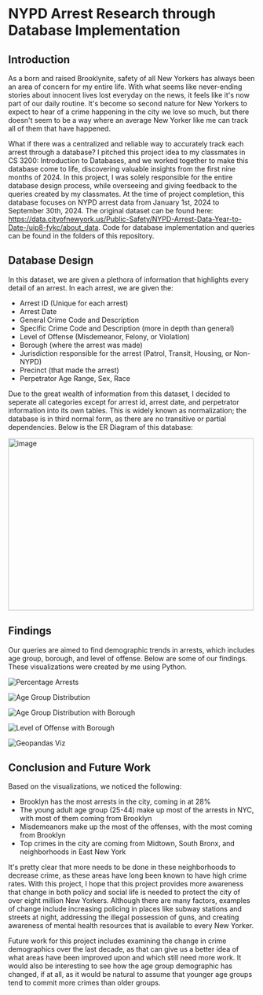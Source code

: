 # NYPD Arrest Research through Database Implementation

## Introduction
As a born and raised Brooklynite, safety of all New Yorkers has always been an area of concern for my entire life. With what seems like never-ending stories about innocent lives lost everyday on the news, it feels like it's now part of our daily routine. It's become so second nature for New Yorkers to expect to hear of a crime happening in the city we love so much, but there doesn't seem to be a way where an average New Yorker like me can track all of them that have happened. 

What if there was a centralized and reliable way to accurately track each arrest through a database? I pitched this project idea to my classmates in CS 3200: Introduction to Databases, and we worked together to make this database come to life, discovering valuable insights from the first nine months of 2024. In this project, I was solely responsible for the entire database design process, while overseeing and giving feedback to the queries created by my classmates. At the time of project completion, this database focuses on NYPD arrest data from January 1st, 2024 to September 30th, 2024. The original dataset can be found here: https://data.cityofnewyork.us/Public-Safety/NYPD-Arrest-Data-Year-to-Date-/uip8-fykc/about_data. Code for database implementation and queries can be found in the folders of this repository.

## Database Design
In this dataset, we are given a plethora of information that highlights every detail of an arrest. In each arrest, we are given the:
- Arrest ID (Unique for each arrest)
- Arrest Date
- General Crime Code and Description
- Specific Crime Code and Description (more in depth than general)
- Level of Offense (Misdemeanor, Felony, or Violation)
- Borough (where the arrest was made)
- Jurisdiction responsible for the arrest (Patrol, Transit, Housing, or Non-NYPD)
- Precinct (that made the arrest)
- Perpetrator Age Range, Sex, Race

Due to the great wealth of information from this dataset, I decided to seperate all categories except for arrest id, arrest date, and perpetrator information into its own tables. This is widely known as normalization; the database is in third normal form, as there are no transitive or partial dependencies. Below is the ER Diagram of this database: 

<img src="/assets/images/NYPD_DB_Design.png" alt='image' width='500' height='350'>

## Findings
Our queries are aimed to find demographic trends in arrests, which includes age group, borough, and level of offense.
Below are some of our findings. These visualizations were created by me using Python.

![Percentage Arrests](/assets/images/borough_arrest_percentage.png)

![Age Group Distribution](/assets/images/crime_age_group_distribution.png)

![Age Group Distribution with Borough](/assets/images/crime_age_group_with_borough.png)

![Level of Offense with Borough](/assets/images/level_of_offense_borough.png)

![Geopandas Viz](/assets/images/nypd_geo_viz.png)

## Conclusion and Future Work
Based on the visualizations, we noticed the following:
- Brooklyn has the most arrests in the city, coming in at 28%
- The young adult age group (25-44) make up most of the arrests in NYC, with most of them coming from Brooklyn
- Misdemeanors make up the most of the offenses, with the most coming from Brooklyn
- Top crimes in the city are coming from Midtown, South Bronx, and neighborhoods in East New York

It's pretty clear that more needs to be done in these neighborhoods to decrease crime, as these areas have long been known to have high crime rates. With this project, I hope that this project provides more awareness that change in both policy and social life is needed to protect the city of over eight million New Yorkers. Although there are many factors, examples of change include increasing policing in places like subway stations and streets at night, addressing the illegal possession of guns, and creating awareness of mental health resources that is available to every New Yorker.

Future work for this project includes examining the change in crime demographics over the last decade, as that can give us a better idea of what areas have been improved upon and which still need more work. It would also be interesting to see how the age group demographic has changed, if at all, as it would be natural to assume that younger age groups tend to commit more crimes than older groups. 


